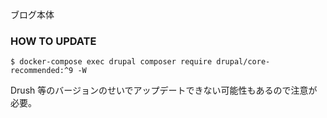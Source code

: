 ブログ本体

### HOW TO UPDATE 

```shell
$ docker-compose exec drupal composer require drupal/core-recommended:^9 -W
```

Drush 等のバージョンのせいでアップデートできない可能性もあるので注意が必要。
